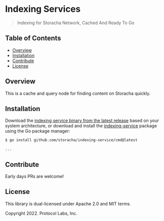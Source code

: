 # Indexing Services

> Indexing for Storacha Network, Cached And Ready To Go

## Table of Contents

* [Overview](#overview)
* [Installation](#installation)
* [Contribute](#contribute)
* [License](#license)

## Overview

This is a cache and query node for finding content on Storacha quickly.

## Installation

Download the [indexing service binary from the latest release](https://github.com/storacha/indexing-service/releases/latest) based on your system architecture, or download and install the [indexing-service](https://github.com/storacha/indexing-service) package using the Go package manager:

```bash
$ go install github.com/storacha/indexing-service/cmd@latest

...
```

## Contribute

Early days PRs are welcome!

## License

This library is dual-licensed under Apache 2.0 and MIT terms.

Copyright 2022. Protocol Labs, Inc.
